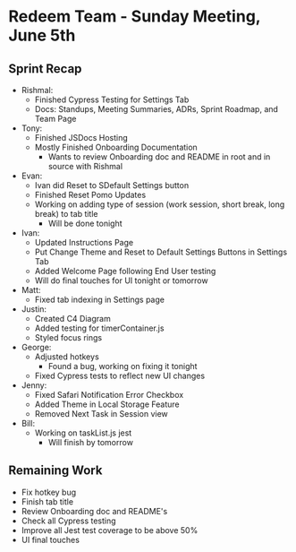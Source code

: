 # Redeem Team - Sunday Meeting, June 5th

## Sprint Recap
- Rishmal: 
  - Finished Cypress Testing for Settings Tab 
  - Docs: Standups, Meeting Summaries, ADRs, Sprint Roadmap, and Team Page
- Tony: 
  - Finished JSDocs Hosting
  - Mostly Finished Onboarding Documentation
    - Wants to review Onboarding doc and README in root and in source with Rishmal
- Evan:
  - Ivan did Reset to SDefault Settings button
  - Finished Reset Pomo Updates
  - Working on adding type of session (work session, short break, long break) to tab title
    - Will be done tonight
- Ivan: 
  - Updated Instructions Page
  - Put Change Theme and Reset to Default Settings Buttons in Settings Tab
  - Added Welcome Page following End User testing
  - Will do final touches for UI tonight or tomorrow
- Matt: 
  - Fixed tab indexing in Settings page
- Justin:
  - Created C4 Diagram
  - Added testing for timerContainer.js
  - Styled focus rings
- George:
  - Adjusted hotkeys
    - Found a bug, working on fixing it tonight
  - Fixed Cypress tests to reflect new UI changes
- Jenny:
  - Fixed Safari Notification Error Checkbox
  - Added Theme in Local Storage Feature
  - Removed Next Task in Session view
- Bill:
  - Working on taskList.js jest
    - Will finish by tomorrow

## Remaining Work
- Fix hotkey bug
- Finish tab title
- Review Onboarding doc and README's
- Check all Cypress testing
- Improve all Jest test coverage to be above 50%
- UI final touches
